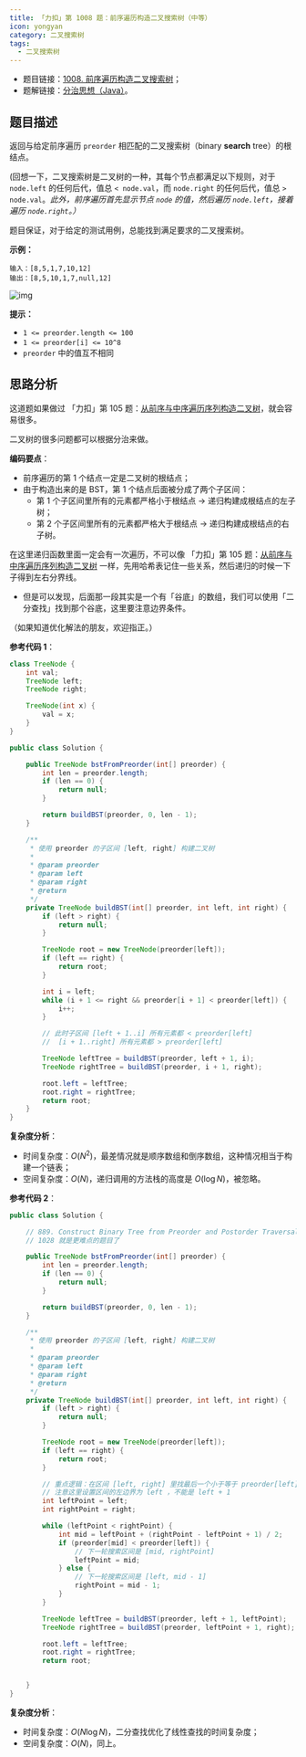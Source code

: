```yaml
---
title: 「力扣」第 1008 题：前序遍历构造二叉搜索树（中等）
icon: yongyan
category: 二叉搜索树
tags:
  - 二叉搜索树
---
```


- 题目链接：[1008. 前序遍历构造二叉搜索树](https://leetcode-cn.com/problems/construct-binary-search-tree-from-preorder-traversal/)；
- 题解链接：[分治思想（Java）](https://leetcode-cn.com/problems/construct-binary-search-tree-from-preorder-traversal/solution/fen-zhi-si-xiang-java-by-liweiwei1419/)。

## 题目描述

返回与给定前序遍历 `preorder` 相匹配的二叉搜索树（binary **search** tree）的根结点。

(回想一下，二叉搜索树是二叉树的一种，其每个节点都满足以下规则，对于 `node.left` 的任何后代，值总 `< node.val`，而 `node.right` 的任何后代，值总 `> node.val`。_此外，前序遍历首先显示节点 `node` 的值，然后遍历 `node.left`，接着遍历 `node.right`。）_

题目保证，对于给定的测试用例，总能找到满足要求的二叉搜索树。

**示例：**

```
输入：[8,5,1,7,10,12]
输出：[8,5,10,1,7,null,12]
```

![img](https://assets.leetcode-cn.com/aliyun-lc-upload/uploads/2019/03/08/1266.png)

**提示：**

- `1 <= preorder.length <= 100`
- `1 <= preorder[i] <= 10^8`
- `preorder` 中的值互不相同

## 思路分析

这道题如果做过 「力扣」第 105 题：[从前序与中序遍历序列构造二叉树](https://leetcode-cn.com/problems/construct-binary-tree-from-preorder-and-inorder-traversal/)，就会容易很多。

二叉树的很多问题都可以根据分治来做。

**编码要点**：

- 前序遍历的第 1 个结点一定是二叉树的根结点；
- 由于构造出来的是 BST，第 1 个结点后面被分成了两个子区间：
  - 第 1 个子区间里所有的元素都严格小于根结点 -> 递归构建成根结点的左子树；
  - 第 2 个子区间里所有的元素都严格大于根结点 -> 递归构建成根结点的右子树。

在这里递归函数里面一定会有一次遍历，不可以像 「力扣」第 105 题：[从前序与中序遍历序列构造二叉树](https://leetcode-cn.com/problems/construct-binary-tree-from-preorder-and-inorder-traversal/) 一样，先用哈希表记住一些关系，然后递归的时候一下子得到左右分界线。

- 但是可以发现，后面那一段其实是一个有「谷底」的数组，我们可以使用「二分查找」找到那个谷底，这里要注意边界条件。

（如果知道优化解法的朋友，欢迎指正。）

**参考代码 1**：

```Java []
class TreeNode {
    int val;
    TreeNode left;
    TreeNode right;

    TreeNode(int x) {
        val = x;
    }
}

public class Solution {

    public TreeNode bstFromPreorder(int[] preorder) {
        int len = preorder.length;
        if (len == 0) {
            return null;
        }

        return buildBST(preorder, 0, len - 1);
    }

    /**
     * 使用 preorder 的子区间 [left, right] 构建二叉树
     *
     * @param preorder
     * @param left
     * @param right
     * @return
     */
    private TreeNode buildBST(int[] preorder, int left, int right) {
        if (left > right) {
            return null;
        }

        TreeNode root = new TreeNode(preorder[left]);
        if (left == right) {
            return root;
        }

        int i = left;
        while (i + 1 <= right && preorder[i + 1] < preorder[left]) {
            i++;
        }

        // 此时子区间 [left + 1..i] 所有元素都 < preorder[left]
        //  [i + 1..right] 所有元素都 > preorder[left]

        TreeNode leftTree = buildBST(preorder, left + 1, i);
        TreeNode rightTree = buildBST(preorder, i + 1, right);

        root.left = leftTree;
        root.right = rightTree;
        return root;
    }
}
```

**复杂度分析**：

- 时间复杂度：$O(N^2)$，最差情况就是顺序数组和倒序数组，这种情况相当于构建一个链表；
- 空间复杂度：$O(N)$，递归调用的方法栈的高度是 $O(\log N)$，被忽略。

**参考代码 2**：

```Java []
public class Solution {

    // 889. Construct Binary Tree from Preorder and Postorder Traversal
    // 1028 就是更难点的题目了

    public TreeNode bstFromPreorder(int[] preorder) {
        int len = preorder.length;
        if (len == 0) {
            return null;
        }

        return buildBST(preorder, 0, len - 1);
    }

    /**
     * 使用 preorder 的子区间 [left, right] 构建二叉树
     *
     * @param preorder
     * @param left
     * @param right
     * @return
     */
    private TreeNode buildBST(int[] preorder, int left, int right) {
        if (left > right) {
            return null;
        }

        TreeNode root = new TreeNode(preorder[left]);
        if (left == right) {
            return root;
        }

        // 重点逻辑：在区间 [left, right] 里找最后一个小于等于 preorder[left] 的下标
        // 注意这里设置区间的左边界为 left ，不能是 left + 1
        int leftPoint = left;
        int rightPoint = right;

        while (leftPoint < rightPoint) {
            int mid = leftPoint + (rightPoint - leftPoint + 1) / 2;
            if (preorder[mid] < preorder[left]) {
                // 下一轮搜索区间是 [mid, rightPoint]
                leftPoint = mid;
            } else {
                // 下一轮搜索区间是 [left, mid - 1]
                rightPoint = mid - 1;
            }
        }

        TreeNode leftTree = buildBST(preorder, left + 1, leftPoint);
        TreeNode rightTree = buildBST(preorder, leftPoint + 1, right);

        root.left = leftTree;
        root.right = rightTree;
        return root;


    }
}
```

**复杂度分析**：

- 时间复杂度：$O(N \log N)$，二分查找优化了线性查找的时间复杂度；
- 空间复杂度：$O(N)$，同上。
